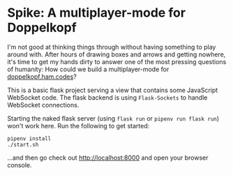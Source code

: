 Spike: A multiplayer-mode for Doppelkopf
========================================

I'm not good at thinking things through without having something to play around with. After hours of drawing boxes and arrows and getting nowhere, it's time to get my hands dirty to answer one of the most pressing questions of humanity: How could we build a multiplayer-mode for [doppelkopf.ham.codes](https://doppelkopf.ham.codes)?

This is a basic flask project serving a view that contains some JavaScript WebSocket code. The flask backend is using `Flask-Sockets` to handle WebSocket connections.

Starting the naked flask server (using `flask run` or `pipenv run flask run`) won't work here. Run the following to get started:

```
pipenv install
./start.sh
```

...and then go check out <http://localhost:8000> and open your browser console.